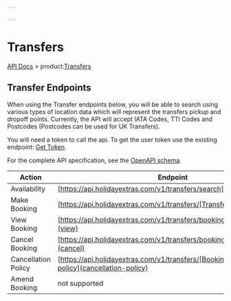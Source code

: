 ```yaml
---

---
```


# Transfers

[API Docs](/hxapi/) > product:[Transfers](index)

## Transfer Endpoints

When using the Transfer endpoints below, you will be able to search using various types of location data which will represent the transfers pickup and dropoff points. Currently, the API will accept IATA Codes, TTI Codes and Postcodes (Postcodes can be used for UK Transfers).

You will need a token to call the api. To get the user token use the existing endpoint: [Get Token](https://docs.holidayextras.co.uk/hxapi/usertoken/).

For the complete API specification, see the [OpenAPI schema](https://api.holidayextras.com/v1/transfers/openapi.yml).


 | Action                     | Endpoint                                                                     | Method |
 | ------                     | --------                                                                     | ------ |
 | Availability               | [https://api.holidayextras.com/v1/transfers/search](av)                    | GET    |
 | Make Booking               | [https://api.holidayextras.com/v1/transfers/[TransferCode]](bkg)           | POST   |
 | View Booking               | [https://api.holidayextras.com/v1/transfers/booking/[BookingRef]](view)    | GET    |
 | Cancel Booking             | [https://api.holidayextras.com/v1/transfers/booking/[BookingRef]](cancel)  | DELETE |
 | Cancellation Policy        | [https://api.holidayextras.com/v1/transfers/[BookingRef]/cancellation-policy](cancellation-policy) | GET    |
 | Amend Booking              | not supported                                                                |   -    |

